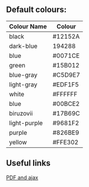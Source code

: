 ## Default colours:

| Colour Name  | Colour  |
| ------------ | ------- |
| black        | #12152A |
| dark-blue    | 194288  |
| blue         | #0071CE |
| green        | #15B012 |
| blue-gray    | #C5D9E7 |
| light-gray   | #EDF1F5 |
| white        | #FFFFFF |
| blue         | #00BCE2 |
| biruzovii    | #17B69C |
| light-purple | #9681F2 |
| purple       | #826BE9 |
| yellow       | #FFE302 |

## Useful links

[PDF and ajax](https://stackoverflow.com/questions/14559060/display-pdf-using-an-ajax-call)
